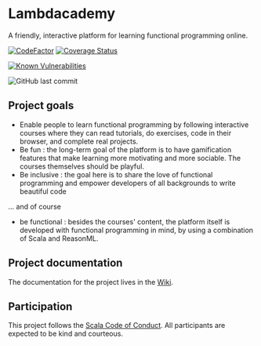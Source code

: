 # Lambdacademy

A friendly, interactive platform for learning functional programming online.

[![CodeFactor](https://www.codefactor.io/repository/github/gbogard/lambdacademy/badge)](https://www.codefactor.io/repository/github/gbogard/lambdacademy)
[![Coverage Status](https://coveralls.io/repos/github/gbogard/lambdacademy/badge.svg?branch=master)](https://coveralls.io/github/gbogard/lambdacademy?branch=master)

[![Known Vulnerabilities](https://snyk.io/test/github/gbogard/lambdacademy/badge.svg)](https://snyk.io/test/github/{username}/{repo})

![GitHub last commit](https://img.shields.io/github/last-commit/gbogard/lambdacademy)

## Project goals

- Enable people to learn functional programming by following interactive courses where they
can read tutorials, do exercises, code in their browser, and complete real projects.
- Be fun : the long-term goal of the platform is to have gamification features that make learning more motivating and more sociable. The courses themselves should be playful.
- Be inclusive : the goal here is to share the love of functional programming and empower developers of all backgrounds to write beautiful code

... and of course

- be functional : besides the courses' content, the platform itself is developed with functional
programming in mind, by using a combination of Scala and ReasonML.

## Project documentation

The documentation for the project lives in the [Wiki](https://github.com/gbogard/lambdacademy/wiki).

## Participation

This project follows the [Scala Code of Conduct](https://www.scala-lang.org/conduct/). All participants are expected to be kind and courteous. 